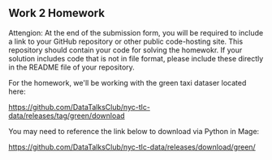## Work 2 Homework

Attengion: At the end of the submission form, you will be required to include a link to your GitHub repository or other public code-hosting site. This repository should contain your code for solving the homewokr. If your solution includes code that is not in file format, please include these directly in the README file of your repository.

For the homework, we'll be working with the green taxi dataser located here:

https://github.com/DataTalksClub/nyc-tlc-data/releases/tag/green/download

You may need to reference the link below to download via Python in Mage:

https://github.com/DataTalksClub/nyc-tlc-data/releases/download/green/

